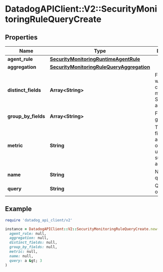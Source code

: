 # DatadogAPIClient::V2::SecurityMonitoringRuleQueryCreate

## Properties

| Name                | Type                                                                                    | Description                                                                | Notes      |
| ------------------- | --------------------------------------------------------------------------------------- | -------------------------------------------------------------------------- | ---------- |
| **agent_rule**      | [**SecurityMonitoringRuntimeAgentRule**](SecurityMonitoringRuntimeAgentRule.md)         |                                                                            | [optional] |
| **aggregation**     | [**SecurityMonitoringRuleQueryAggregation**](SecurityMonitoringRuleQueryAggregation.md) |                                                                            | [optional] |
| **distinct_fields** | **Array&lt;String&gt;**                                                                 | Field for which the cardinality is measured. Sent as an array.             | [optional] |
| **group_by_fields** | **Array&lt;String&gt;**                                                                 | Fields to group by.                                                        | [optional] |
| **metric**          | **String**                                                                              | The target field to aggregate over when using the sum or max aggregations. | [optional] |
| **name**            | **String**                                                                              | Name of the query.                                                         | [optional] |
| **query**           | **String**                                                                              | Query to run on logs.                                                      |            |

## Example

```ruby
require 'datadog_api_client/v2'

instance = DatadogAPIClient::V2::SecurityMonitoringRuleQueryCreate.new(
  agent_rule: null,
  aggregation: null,
  distinct_fields: null,
  group_by_fields: null,
  metric: null,
  name: null,
  query: a &gt; 3
)
```
